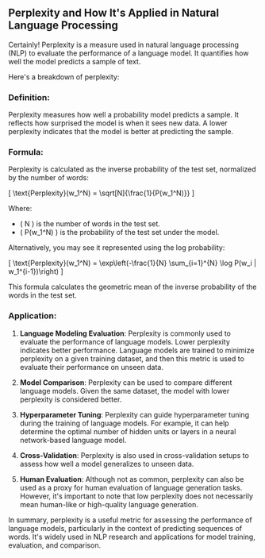 ## Perplexity and How It's Applied in Natural Language Processing 


Certainly! Perplexity is a measure used in natural language processing (NLP) to evaluate the performance of a language model. It quantifies how well the model predicts a sample of text.

Here's a breakdown of perplexity:

### Definition:

Perplexity measures how well a probability model predicts a sample. It reflects how surprised the model is when it sees new data. A lower perplexity indicates that the model is better at predicting the sample.

### Formula:

Perplexity is calculated as the inverse probability of the test set, normalized by the number of words:

\[ \text{Perplexity}(w_1^N) = \sqrt[N]{\frac{1}{P(w_1^N)}} \]

Where:
- \( N \) is the number of words in the test set.
- \( P(w_1^N) \) is the probability of the test set under the model.

Alternatively, you may see it represented using the log probability:

\[ \text{Perplexity}(w_1^N) = \exp\left(-\frac{1}{N} \sum_{i=1}^{N} \log P(w_i | w_1^{i-1})\right) \]

This formula calculates the geometric mean of the inverse probability of the words in the test set.

### Application:

1. **Language Modeling Evaluation**: Perplexity is commonly used to evaluate the performance of language models. Lower perplexity indicates better performance. Language models are trained to minimize perplexity on a given training dataset, and then this metric is used to evaluate their performance on unseen data.

2. **Model Comparison**: Perplexity can be used to compare different language models. Given the same dataset, the model with lower perplexity is considered better.

3. **Hyperparameter Tuning**: Perplexity can guide hyperparameter tuning during the training of language models. For example, it can help determine the optimal number of hidden units or layers in a neural network-based language model.

4. **Cross-Validation**: Perplexity is also used in cross-validation setups to assess how well a model generalizes to unseen data.

5. **Human Evaluation**: Although not as common, perplexity can also be used as a proxy for human evaluation of language generation tasks. However, it's important to note that low perplexity does not necessarily mean human-like or high-quality language generation.

In summary, perplexity is a useful metric for assessing the performance of language models, particularly in the context of predicting sequences of words. It's widely used in NLP research and applications for model training, evaluation, and comparison.